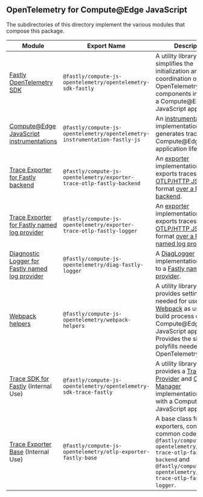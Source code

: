 ## OpenTelemetry for Compute@Edge JavaScript

The subdirectories of this directory implement the various modules that compose this package.

| **Module**                                                                            | **Export Name**                                                            | Description                                                                                                                                                                                                                                                                                                                                                                                                                         |
|---------------------------------------------------------------------------------------|----------------------------------------------------------------------------|-------------------------------------------------------------------------------------------------------------------------------------------------------------------------------------------------------------------------------------------------------------------------------------------------------------------------------------------------------------------------------------------------------------------------------------|
| [Fastly OpenTelemetry SDK](./opentelemetry-sdk-fastly)                                | `@fastly/compute-js-opentelemetry/opentelemetry-sdk-fastly`                | A utility library that simplifies the initialization and coordination of OpenTelemetry components in use with a Compute@Edge JavaScript application.                                                                                                                                                                                                                                                                                |
| [Compute@Edge JavaScript instrumentations](./opentelemetry-instrumentation-fastly-js) | `@fastly/compute-js-opentelemetry/opentelemetry-instrumentation-fastly-js` | An [instrumentation](https://github.com/open-telemetry/opentelemetry-specification/blob/main/specification/glossary.md#instrumentation-library) implementation that generates traces for the Compute@Edge application lifecycle.                                                                                                                                                                                                    |
| [Trace Exporter for Fastly backend](./exporter-trace-otlp-fastly-backend)             | `@fastly/compute-js-opentelemetry/exporter-trace-otlp-fastly-backend`      | An [exporter](https://github.com/open-telemetry/opentelemetry-js/blob/main/doc/exporter-guide.md) implementation that exports traces using the [OTLP/HTTP JSON](https://github.com/open-telemetry/opentelemetry-specification/blob/main/specification/protocol/otlp.md#otlphttp) format [over a Fastly backend](https://developer.fastly.com/learning/compute/javascript/#communicating-with-backend-servers-and-the-fastly-cache). |
| [Trace Exporter for Fastly named log provider](./exporter-trace-otlp-fastly-logger)   | `@fastly/compute-js-opentelemetry/exporter-trace-otlp-fastly-logger`       | An [exporter](https://github.com/open-telemetry/opentelemetry-js/blob/main/doc/exporter-guide.md) implementation that exports traces using the [OTLP/HTTP JSON](https://github.com/open-telemetry/opentelemetry-specification/blob/main/specification/protocol/otlp.md#otlphttp) format [over a Fastly named log provider](https://developer.fastly.com/learning/integrations/logging).                                             |
| [Diagnostic Logger for Fastly named log provider](./diag-fastly-logger)               | `@fastly/compute-js-opentelemetry/diag-fastly-logger`                      | A [DiagLogger](https://open-telemetry.github.io/opentelemetry-js-api/interfaces/diaglogger.html) implementation that logs to a [Fastly named log provider](https://developer.fastly.com/learning/integrations/logging).                                                                                                                                                                                                             |
| [Webpack helpers](./webpack-helpers)                                                  | `@fastly/compute-js-opentelemetry/webpack-helpers`                         | A utility library that provides settings needed for use by [Webpack](https://webpack.js.org) as used by the build process of the Compute@Edge JavaScript application. Provides the shims and polyfills needed by the OpenTelemetry libraries.                                                                                                                                                                                       |
| [Trace SDK for Fastly](./opentelemetry-sdk-trace-fastly) (Internal Use)               | `@fastly/compute-js-opentelemetry/opentelemetry-sdk-trace-fastly`          | A utility library that provides a [Tracer Provider](https://open-telemetry.github.io/opentelemetry-js-api/interfaces/tracerprovider.html) and [Context Manager](https://open-telemetry.github.io/opentelemetry-js-api/interfaces/contextmanager.html) implementations for use with a Compute@Edge JavaScript application.                                                                                                           |
| [Trace Exporter Base](./otlp-exporter-fastly-base) (Internal Use)                     | `@fastly/compute-js-opentelemetry/otlp-exporter-fastly-base`               | A base class for exporters, containing common code used by `@fastly/compute-js-opentelemetry/exporter-trace-otlp-fastly-backend` and `@fastly/compute-js-opentelemetry/exporter-trace-otlp-fastly-logger`.                                                                                                                                                                                                                          |
